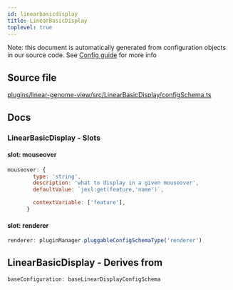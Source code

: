 ```yaml
---
id: linearbasicdisplay
title: LinearBasicDisplay
toplevel: true
---
```


Note: this document is automatically generated from configuration objects in our
source code. See [Config guide](/docs/config_guide) for more info

## Source file

[plugins/linear-genome-view/src/LinearBasicDisplay/configSchema.ts](https://github.com/GMOD/jbrowse-components/blob/main/plugins/linear-genome-view/src/LinearBasicDisplay/configSchema.ts)

## Docs

### LinearBasicDisplay - Slots

#### slot: mouseover

```js
mouseover: {
        type: 'string',
        description: 'what to display in a given mouseover',
        defaultValue: `jexl:get(feature,'name')`,

        contextVariable: ['feature'],
      }
```

#### slot: renderer

```js
renderer: pluginManager.pluggableConfigSchemaType('renderer')
```

## LinearBasicDisplay - Derives from

```js
baseConfiguration: baseLinearDisplayConfigSchema
```
